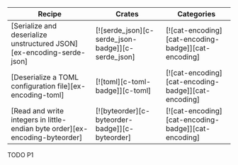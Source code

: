 | Recipe | Crates | Categories |
|--------|--------|------------|
| [Serialize and deserialize unstructured JSON][ex-encoding-serde-json] | [![serde_json][c-serde_json-badge]][c-serde_json] | [![cat-encoding][cat-encoding-badge]][cat-encoding] |
| [Deserialize a TOML configuration file][ex-encoding-toml] | [![toml][c-toml-badge]][c-toml] | [![cat-encoding][cat-encoding-badge]][cat-encoding] |
| [Read and write integers in little-endian byte order][ex-encoding-byteorder] | [![byteorder][c-byteorder-badge]][c-byteorder] | [![cat-encoding][cat-encoding-badge]][cat-encoding] |

<div class="hidden">
TODO P1
</div>
